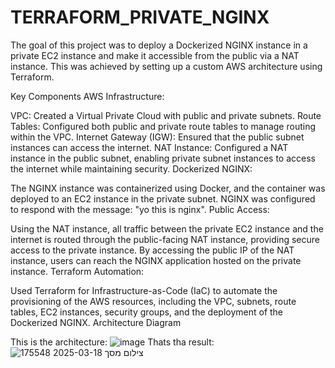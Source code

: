 # TERRAFORM_PRIVATE_NGINX

The goal of this project was to deploy a Dockerized NGINX instance in a private EC2 instance and make it accessible from the public via a NAT instance. This was achieved by setting up a custom AWS architecture using Terraform.

Key Components
AWS Infrastructure:

VPC: Created a Virtual Private Cloud with public and private subnets.
Route Tables: Configured both public and private route tables to manage routing within the VPC.
Internet Gateway (IGW): Ensured that the public subnet instances can access the internet.
NAT Instance: Configured a NAT instance in the public subnet, enabling private subnet instances to access the internet while maintaining security.
Dockerized NGINX:

The NGINX instance was containerized using Docker, and the container was deployed to an EC2 instance in the private subnet.
NGINX was configured to respond with the message: "yo this is nginx".
Public Access:

Using the NAT instance, all traffic between the private EC2 instance and the internet is routed through the public-facing NAT instance, providing secure access to the private instance.
By accessing the public IP of the NAT instance, users can reach the NGINX application hosted on the private instance.
Terraform Automation:

Used Terraform for Infrastructure-as-Code (IaC) to automate the provisioning of the AWS resources, including the VPC, subnets, route tables, EC2 instances, security groups, and the deployment of the Dockerized NGINX.
Architecture Diagram

This is the architecture:
![image](https://github.com/user-attachments/assets/ecce4c4a-c126-45d4-88dc-769825436396)
Thats tha result:
![צילום מסך 2025-03-18 175548](https://github.com/user-attachments/assets/ca71984e-6006-4a18-b0f3-7e8c357a393b)

